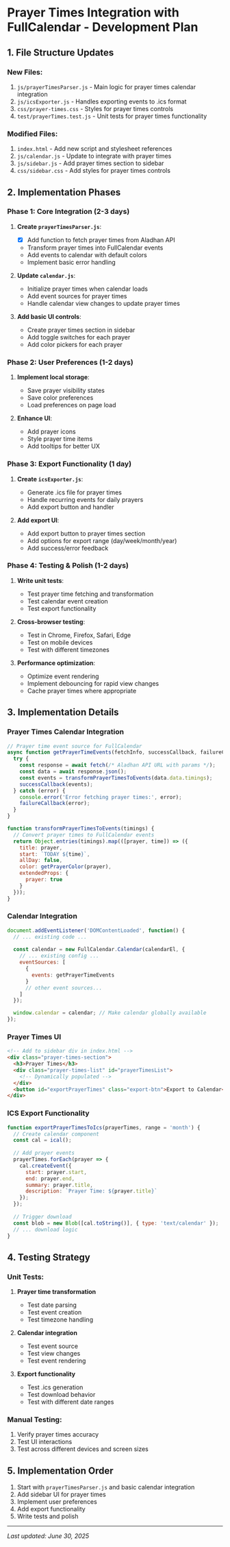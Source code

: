 # Prayer Times Integration with FullCalendar - Development Plan

## 1. File Structure Updates

### New Files:
1. `js/prayerTimesParser.js` - Main logic for prayer times calendar integration
2. `js/icsExporter.js` - Handles exporting events to .ics format
3. `css/prayer-times.css` - Styles for prayer times controls
4. `test/prayerTimes.test.js` - Unit tests for prayer times functionality

### Modified Files:
1. `index.html` - Add new script and stylesheet references
2. `js/calendar.js` - Update to integrate with prayer times
3. `js/sidebar.js` - Add prayer times section to sidebar
4. `css/sidebar.css` - Add styles for prayer times controls

## 2. Implementation Phases

### Phase 1: Core Integration (2-3 days)
1. **Create `prayerTimesParser.js`**:
   - [x] Add function to fetch prayer times from Aladhan API
   - Transform prayer times into FullCalendar events
   - Add events to calendar with default colors
   - Implement basic error handling

2. **Update `calendar.js`**:
   - Initialize prayer times when calendar loads
   - Add event sources for prayer times
   - Handle calendar view changes to update prayer times

3. **Add basic UI controls**:
   - Create prayer times section in sidebar
   - Add toggle switches for each prayer
   - Add color pickers for each prayer

### Phase 2: User Preferences (1-2 days)
1. **Implement local storage**:
   - Save prayer visibility states
   - Save color preferences
   - Load preferences on page load

2. **Enhance UI**:
   - Add prayer icons
   - Style prayer time items
   - Add tooltips for better UX

### Phase 3: Export Functionality (1 day)
1. **Create `icsExporter.js`**:
   - Generate .ics file for prayer times
   - Handle recurring events for daily prayers
   - Add export button and handler

2. **Add export UI**:
   - Add export button to prayer times section
   - Add options for export range (day/week/month/year)
   - Add success/error feedback

### Phase 4: Testing & Polish (1-2 days)
1. **Write unit tests**:
   - Test prayer time fetching and transformation
   - Test calendar event creation
   - Test export functionality

2. **Cross-browser testing**:
   - Test in Chrome, Firefox, Safari, Edge
   - Test on mobile devices
   - Test with different timezones

3. **Performance optimization**:
   - Optimize event rendering
   - Implement debouncing for rapid view changes
   - Cache prayer times where appropriate

## 3. Implementation Details

### Prayer Times Calendar Integration
```javascript
// Prayer time event source for FullCalendar
async function getPrayerTimeEvents(fetchInfo, successCallback, failureCallback) {
  try {
    const response = await fetch(/* Aladhan API URL with params */);
    const data = await response.json();
    const events = transformPrayerTimesToEvents(data.data.timings);
    successCallback(events);
  } catch (error) {
    console.error('Error fetching prayer times:', error);
    failureCallback(error);
  }
}

function transformPrayerTimesToEvents(timings) {
  // Convert prayer times to FullCalendar events
  return Object.entries(timings).map(([prayer, time]) => ({
    title: prayer,
    start: `TODAY ${time}`,
    allDay: false,
    color: getPrayerColor(prayer),
    extendedProps: {
      prayer: true
    }
  }));
}
```

### Calendar Integration
```javascript
document.addEventListener('DOMContentLoaded', function() {
  // ... existing code ...
  
  const calendar = new FullCalendar.Calendar(calendarEl, {
    // ... existing config ...
    eventSources: [
      {
        events: getPrayerTimeEvents
      }
      // other event sources...
    ]
  });

  window.calendar = calendar; // Make calendar globally available
});
```

### Prayer Times UI
```html
<!-- Add to sidebar div in index.html -->
<div class="prayer-times-section">
  <h3>Prayer Times</h3>
  <div class="prayer-times-list" id="prayerTimesList">
    <!-- Dynamically populated -->
  </div>
  <button id="exportPrayerTimes" class="export-btn">Export to Calendar</button>
</div>
```

### ICS Export Functionality
```javascript
function exportPrayerTimesToIcs(prayerTimes, range = 'month') {
  // Create calendar component
  const cal = ical();
  
  // Add prayer events
  prayerTimes.forEach(prayer => {
    cal.createEvent({
      start: prayer.start,
      end: prayer.end,
      summary: prayer.title,
      description: `Prayer Time: ${prayer.title}`
    });
  });
  
  // Trigger download
  const blob = new Blob([cal.toString()], { type: 'text/calendar' });
  // ... download logic
}
```

## 4. Testing Strategy

### Unit Tests:
1. **Prayer time transformation**
   - Test date parsing
   - Test event creation
   - Test timezone handling

2. **Calendar integration**
   - Test event source
   - Test view changes
   - Test event rendering

3. **Export functionality**
   - Test .ics generation
   - Test download behavior
   - Test with different date ranges

### Manual Testing:
1. Verify prayer times accuracy
2. Test UI interactions
3. Test across different devices and screen sizes

## 5. Implementation Order

1. Start with `prayerTimesParser.js` and basic calendar integration
2. Add sidebar UI for prayer times
3. Implement user preferences
4. Add export functionality
5. Write tests and polish

---

*Last updated: June 30, 2025*
